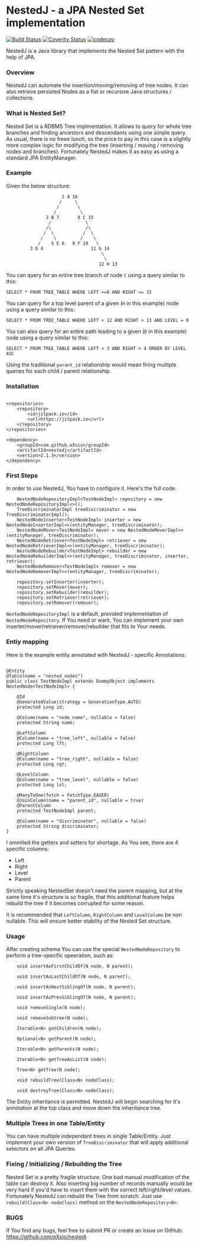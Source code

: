 # NestedJ - a JPA Nested Set implementation
[![Build Status](https://travis-ci.org/eXsio/nestedj.svg?branch=master)](https://travis-ci.org/eXsio/nestedj)
[![Coverity Status](https://scan.coverity.com/projects/8499/badge.svg?flat=1)](https://scan.coverity.com/projects/exsio-nestedj)
[![codecov](https://codecov.io/gh/eXsio/nestedj/branch/master/graph/badge.svg)](https://codecov.io/gh/eXsio/nestedj)

NestedJ is a Java library that implements the Nested Set pattern with the help of JPA.

### Overview
NestedJ can automate the insertion/moving/removing of tree nodes. It can also retrieve persisted Nodes as a flat or recursive Java structures / collections.

### What is Nested Set?

Nested Set is a RDBMS Tree implmentation. It allows to query for whole tree branches and finding ancestors and descendants using one simple query. As usual, there is no freee lunch, so the price to pay in this case is a slightly more complex logic for modifying the tree (inserting / moving / removing nodes and branches). Fortunately NestedJ makes it as easy as using a standard JPA EntityManager.

### Example

Given the below structure:

                         1 A 16
                        /     \                    
                       /       \                   
                      /         \                 
                   2 B 7       8 C 15              
                    /             \                
                   /\             /\               
                  /  \           /  \              
                 /    \         /    \             
                /    5 E 6   9 F 10   \            
             3 D 4                  11 G 14
                                        \
                                         \
                                       12 H 13
                                  
You can query for an entire tree branch of node ```C``` using a query similar to this:

```
SELECT * FROM TREE_TABLE WHERE LEFT >=8 AND RIGHT <= 15
```

You can query for a top level parent of a given (```H``` in this example) node using a query similar to this:

```
SELECT * FROM TREE_TABLE WHERE LEFT < 12 AND RIGHT > 13 AND LEVEL = 0
```

You can also query for an entire path leading to a given (```D``` in this example) node using a query similar to this:

```
SELECT * FROM TREE_TABLE WHERE LEFT < 3 AND RIGHT > 4 ORDER BY LEVEL ASC
```

Using the traditional ```parant_id``` relationship would mean firing multiple queries for each child / parent relationship.

### Installation

```

<repositories>
    <repository>
        <id>jitpack.io</id>
        <url>https://jitpack.io</url>
    </repository>
</repositories>

<dependency>
    <groupId>com.github.eXsio</groupId>
    <artifactId>nestedj</artifactId>
    <version>2.1.3</version>
</dependency>

```

### First Steps

In order to use NestedJ, You have to configure it. Here's the full code:


        NestedNodeRepositoryImpl<TestNodeImpl> repository = new NestedNodeRepositoryImpl<>();
        TreeDiscriminatorImpl treeDiscriminator = new TreeDiscriminatorImpl();
        NestedNodeInserter<TestNodeImpl> inserter = new NestedNodeInserterImpl<>(entityManager, treeDiscriminator);
        NestedNodeMover<TestNodeImpl> mover = new NestedNodeMoverImpl<>(entityManager, treeDiscriminator);
        NestedNodeRetriever<TestNodeImpl> retriever = new NestedNodeRetrieverImpl<>(entityManager, treeDiscriminator);
        NestedNodeRebuilder<TestNodeImpl> rebuilder = new NestedNodeRebuilderImpl<>(entityManager, treeDiscriminator, inserter, retriever);
        NestedNodeRemover<TestNodeImpl> remover = new NestedNodeRemoverImpl<>(entityManager, treeDiscriminator);

        repository.setInserter(inserter);
        repository.setMover(mover);
        repository.setRebuilder(rebuilder);
        repository.setRetriever(retriever);
        repository.setRemover(remover);
 

```NestedNodeRepositoryImpl``` is a default, provided implementation of ```NestedNodeRepository```. If You need or want, You can implement your own inserter/mover/retriever/remover/rebuilder that fits to Your needs.

### Entiy mapping

Here is the example entity annotated with NestedJ - specific Annotations:

```

@Entity
@Table(name = "nested_nodes")
public class TestNodeImpl extends DummyObject implements NestedNode<TestNodeImpl> {

    @Id
    @GeneratedValue(strategy = GenerationType.AUTO)
    protected Long id;

    @Column(name = "node_name", nullable = false)
    protected String name;

    @LeftColumn
    @Column(name = "tree_left", nullable = false)
    protected Long lft;

    @RightColumn
    @Column(name = "tree_right", nullable = false)
    protected Long rgt;

    @LevelColumn
    @Column(name = "tree_level", nullable = false)
    protected Long lvl;

    @ManyToOne(fetch = FetchType.EAGER)
    @JoinColumn(name = "parent_id", nullable = true)
    @ParentColumn
    protected TestNodeImpl parent;

    @Column(name = "discriminator", nullable = false)
    protected String discriminator;
}
```

I ommited the getters and setters for shortage. As You see, there are 4 specific columns:
- Left
- Right
- Level
- Parent

Strictly speaking NestedSet doesn't need the parent mapping, but at the same time it's structure is so fragile, that this additional feature helps rebuild the tree if it becomes corrupted for some reason.

It is recommended that ```LeftColumn```, ```RightColumn``` and ```LevelColumn``` be non nullable. This will ensure better stability of the Nested Set structure.

### Usage

After creating schema You can use the special ```NestedNodeRepository``` to perform a tree-specific opeeration, such as:

```
    void insertAsFirstChildOf(N node, N parent);

    void insertAsLastChildOf(N node, N parent);

    void insertAsNextSiblingOf(N node, N parent);

    void insertAsPrevSiblingOf(N node, N parent);

    void removeSingle(N node);

    void removeSubtree(N node);

    Iterable<N> getChildren(N node);

    Optional<N> getParent(N node);

    Iterable<N> getParents(N node);

    Iterable<N> getTreeAsList(N node);

    Tree<N> getTree(N node);

    void rebuildTree(Class<N> nodeClass);
    
    void destroyTree(Class<N> nodeClass);
```

The Entity inheritance is permitted. NestedJ will begin searching for it's annotation at the top class and move down the inheritance tree.

### Multiple Trees in one Table/Entity

You can have multiple independant trees in single Table/Entity. Just implement your own version of ```TreeDiscriminator``` that will apply additional selectors on all JPA Queries.

### Fixing / Initializing / Rebuilding the Tree

Nested Set is a pretty fragile structure. One bad manual modification of the table can destroy it. Also inserting big number of records manually would be very hard if you'd have to insert them with the correct left/right/level values. Fortunately NestedJ can rebuild the Tree from scratch. Just use ```rebuild(Class<N> nodeClass)``` method on the ```NestedNodeRepository<N>```.


### BUGS

If You find any bugs, feel free to submit PR or create an issue on GitHub: https://github.com/eXsio/nestedj
